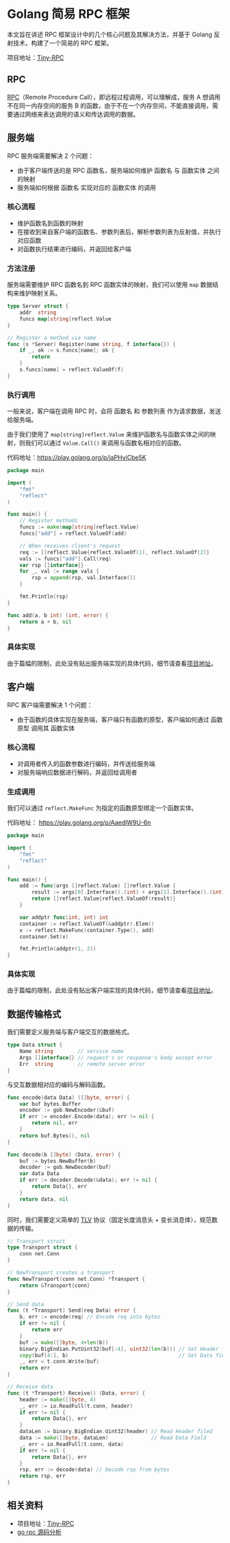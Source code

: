 # Golang 简易 RPC 框架

本文旨在讲述 RPC 框架设计中的几个核心问题及其解决方法，并基于 Golang 反射技术，构建了一个简易的 RPC 框架。

项目地址：[Tiny-RPC](https://github.com/Jiahonzheng/Tiny-RPC)

## RPC

[RPC](https://en.wikipedia.org/wiki/Remote_procedure_call)（Remote Procedure Call），即远程过程调用，可以理解成，服务 A 想调用不在同一内存空间的服务 B 的函数，由于不在一个内存空间，不能直接调用，需要通过网络来表达调用的语义和传达调用的数据。

## 服务端

RPC 服务端需要解决 2 个问题：

- 由于客户端传送的是 RPC 函数名，服务端如何维护 函数名 与 函数实体 之间的映射
- 服务端如何根据 函数名 实现对应的 函数实体 的调用

### 核心流程

- 维护函数名到函数的映射
- 在接收到来自客户端的函数名、参数列表后，解析参数列表为反射值，并执行对应函数
- 对函数执行结果进行编码，并返回给客户端

### 方法注册

服务端需要维护 RPC 函数名到 RPC 函数实体的映射，我们可以使用 `map` 数据结构来维护映射关系。

```go
type Server struct {
	addr  string
	funcs map[string]reflect.Value
}

// Register a method via name
func (s *Server) Register(name string, f interface{}) {
	if _, ok := s.funcs[name]; ok {
		return
	}
	s.funcs[name] = reflect.ValueOf(f)
}
```

### 执行调用

一般来说，客户端在调用 RPC 时，会将 函数名 和 参数列表 作为请求数据，发送给服务端。

由于我们使用了 `map[string]reflect.Value` 来维护函数名与函数实体之间的映射，则我们可以通过 `Value.Call()` 来调用与函数名相对应的函数。

代码地址：https://play.golang.org/p/jaPHviCbe5K

```go
package main

import (
	"fmt"
	"reflect"
)

func main() {
	// Register methods
	funcs := make(map[string]reflect.Value)
	funcs["add"] = reflect.ValueOf(add)

	// When receives client's request
	req := []reflect.Value{reflect.ValueOf(1), reflect.ValueOf(2)}
	vals := funcs["add"].Call(req)
	var rsp []interface{}
	for _, val := range vals {
		rsp = append(rsp, val.Interface())
	}

	fmt.Println(rsp)
}

func add(a, b int) (int, error) {
	return a + b, nil
}
```

### 具体实现

由于篇幅的限制，此处没有贴出服务端实现的具体代码，细节请查看[项目地址](https://github.com/Jiahonzheng/Tiny-RPC)。

## 客户端

RPC 客户端需要解决 1 个问题：

- 由于函数的具体实现在服务端，客户端只有函数的原型，客户端如何通过 函数原型 调用其 函数实体

### 核心流程

- 对调用者传入的函数参数进行编码，并传送给服务端
- 对服务端响应数据进行解码，并返回给调用者

### 生成调用

我们可以通过 `reflect.MakeFunc` 为指定的函数原型绑定一个函数实体。

代码地址： https://play.golang.org/p/AaedlW9U-6n

```go
package main

import (
	"fmt"
	"reflect"
)

func main() {
	add := func(args []reflect.Value) []reflect.Value {
		result := args[0].Interface().(int) + args[1].Interface().(int)
		return []reflect.Value{reflect.ValueOf(result)}
	}

	var addptr func(int, int) int
	container := reflect.ValueOf(&addptr).Elem()
	v := reflect.MakeFunc(container.Type(), add)
	container.Set(v)

	fmt.Println(addptr(1, 2))
}
```

### 具体实现

由于篇幅的限制，此处没有贴出客户端实现的具体代码，细节请查看[项目地址](https://github.com/Jiahonzheng/Tiny-RPC)。

## 数据传输格式

我们需要定义服务端与客户端交互的数据格式。

```go
type Data struct {
	Name string        // service name
	Args []interface{} // request's or response's body except error
	Err  string        // remote server error
}
```

与交互数据相对应的编码与解码函数。

```go
func encode(data Data) ([]byte, error) {
	var buf bytes.Buffer
	encoder := gob.NewEncoder(&buf)
	if err := encoder.Encode(data); err != nil {
		return nil, err
	}
	return buf.Bytes(), nil
}

func decode(b []byte) (Data, error) {
	buf := bytes.NewBuffer(b)
	decoder := gob.NewDecoder(buf)
	var data Data
	if err := decoder.Decode(&data); err != nil {
		return Data{}, err
	}
	return data, nil
}
```

同时，我们需要定义简单的 [TLV](https://en.wikipedia.org/wiki/Type-length-value) 协议（固定长度消息头 + 变长消息体），规范数据的传输。

```go
// Transport struct
type Transport struct {
	conn net.Conn
}

// NewTransport creates a transport
func NewTransport(conn net.Conn) *Transport {
	return &Transport{conn}
}

// Send data
func (t *Transport) Send(req Data) error {
	b, err := encode(req) // Encode req into bytes
	if err != nil {
		return err
	}
	buf := make([]byte, 4+len(b))
	binary.BigEndian.PutUint32(buf[:4], uint32(len(b))) // Set Header field
	copy(buf[4:], b)                                    // Set Data field
	_, err = t.conn.Write(buf)
	return err
}

// Receive data
func (t *Transport) Receive() (Data, error) {
	header := make([]byte, 4)
	_, err := io.ReadFull(t.conn, header)
	if err != nil {
		return Data{}, err
	}
	dataLen := binary.BigEndian.Uint32(header) // Read Header filed
	data := make([]byte, dataLen)              // Read Data Field
	_, err = io.ReadFull(t.conn, data)
	if err != nil {
		return Data{}, err
	}
	rsp, err := decode(data) // Decode rsp from bytes
	return rsp, err
}
```

## 相关资料

- 项目地址：[Tiny-RPC](https://github.com/Jiahonzheng/Tiny-RPC)
- [go rpc 源码分析](https://segmentfault.com/a/1190000013532622)
